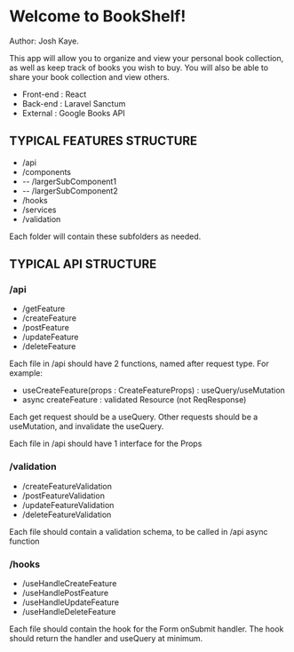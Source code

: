 # Welcome to BookShelf!

Author: Josh Kaye.

This app will allow you to organize and view your personal book collection, as well as keep track of books you wish to buy. You will also be able to share your book collection and view others.

- Front-end : React
- Back-end : Laravel Sanctum
- External : Google Books API


## TYPICAL FEATURES STRUCTURE

- /api
- /components
- -- /largerSubComponent1
- -- /largerSubComponent2
- /hooks
- /services
- /validation

Each folder will contain these subfolders as needed.

## TYPICAL API STRUCTURE

### /api
- /getFeature
- /createFeature
- /postFeature
- /updateFeature
- /deleteFeature

Each file in /api should have 2 functions, named after request type. For example:
- useCreateFeature(props : CreateFeatureProps) : useQuery/useMutation
- async createFeature : validated Resource (not ReqResponse)

Each get request should be a useQuery. Other requests should be a useMutation, and invalidate the useQuery.

Each file in /api should have 1 interface for the Props


### /validation
- /createFeatureValidation
- /postFeatureValidation
- /updateFeatureValidation
- /deleteFeatureValidation

Each file should contain a validation schema, to be called in /api async function

### /hooks
- /useHandleCreateFeature
- /useHandlePostFeature
- /useHandleUpdateFeature
- /useHandleDeleteFeature

Each file should contain the hook for the Form onSubmit handler. The hook should return the handler and useQuery at minimum.

